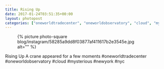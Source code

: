 ```yaml
---
title: Rising Up
date: 2017-01-24T03:51:35+00:00
layout: photopost
categories: ["oneworldtradecenter", "oneworldobservatory", "cloud", "mysterious", "newyork", "nyc", "photos", "instagram"]
---
```


<figure class="photo photo--square">
  {% picture photo-square blog/instagram/58285a9dd8f03877af411617b2e3545e.jpg alt="" %}
</figure>

Rising Up
A crane appeared for a few moments
#oneworldtradecenter #oneworldobservatory #cloud #mysterious #newyork #nyc
